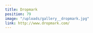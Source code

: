 ```yaml
---
title: Dropmark
position: 79
image: "/uploads/gallery__dropmark.jpg"
link: http://www.dropmark.com/
---
```


